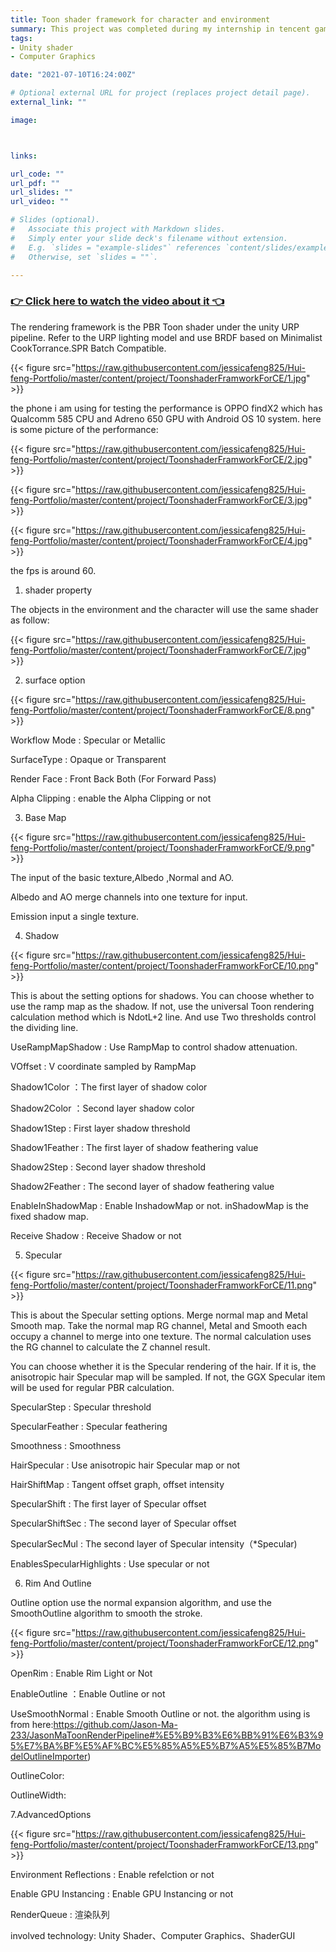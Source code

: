 ```yaml
---
title: Toon shader framework for character and environment
summary: This project was completed during my internship in tencent games. it is also a trianing assignment for shader framework. At the same time, i need to build the shader framework, complete the demo containing the environment and the character, and package it to the mobile phone to run.
tags:
- Unity shader
- Computer Graphics

date: "2021-07-10T16:24:00Z"

# Optional external URL for project (replaces project detail page).
external_link: ""

image:



links:

url_code: ""
url_pdf: ""
url_slides: ""
url_video: ""

# Slides (optional).
#   Associate this project with Markdown slides.
#   Simply enter your slide deck's filename without extension.
#   E.g. `slides = "example-slides"` references `content/slides/example-slides.md`.
#   Otherwise, set `slides = ""`.

---
```




### [👉 Click here to watch the video about it 👈](https://studio.youtube.com/video/t1ZkP-FN5NA/edit)


The rendering framework is the PBR Toon shader under the unity URP pipeline. Refer to the URP lighting model and use BRDF based on Minimalist CookTorrance.SPR Batch Compatible.


{{< figure src="https://raw.githubusercontent.com/jessicafeng825/Hui-feng-Portfolio/master/content/project/ToonshaderFramworkForCE/1.jpg" >}}


the phone i am using for testing the performance is OPPO findX2 which has  Qualcomm 585 CPU and Adreno 650 GPU with Android OS 10 system. here is some picture of the performance:

{{< figure src="https://raw.githubusercontent.com/jessicafeng825/Hui-feng-Portfolio/master/content/project/ToonshaderFramworkForCE/2.jpg" >}}

{{< figure src="https://raw.githubusercontent.com/jessicafeng825/Hui-feng-Portfolio/master/content/project/ToonshaderFramworkForCE/3.jpg" >}}

{{< figure src="https://raw.githubusercontent.com/jessicafeng825/Hui-feng-Portfolio/master/content/project/ToonshaderFramworkForCE/4.jpg" >}}

the fps is around 60.

1. shader property


The objects in the environment and the character will use the same shader as follow:


{{< figure src="https://raw.githubusercontent.com/jessicafeng825/Hui-feng-Portfolio/master/content/project/ToonshaderFramworkForCE/7.jpg" >}}


2. surface option


{{< figure src="https://raw.githubusercontent.com/jessicafeng825/Hui-feng-Portfolio/master/content/project/ToonshaderFramworkForCE/8.png" >}}


Workflow Mode : Specular or Metallic

SurfaceType : Opaque or Transparent

Render Face : Front Back Both (For Forward Pass)

Alpha Clipping : enable the Alpha Clipping or not


3. Base Map


{{< figure src="https://raw.githubusercontent.com/jessicafeng825/Hui-feng-Portfolio/master/content/project/ToonshaderFramworkForCE/9.png" >}}


The input of the basic texture,Albedo ,Normal and AO. 

Albedo and AO merge channels into one texture for input.

Emission input a single texture.


4. Shadow


{{< figure src="https://raw.githubusercontent.com/jessicafeng825/Hui-feng-Portfolio/master/content/project/ToonshaderFramworkForCE/10.png" >}}


This is about the setting options for shadows. You can choose whether to use the ramp map as the shadow. If not, use the universal Toon rendering calculation method which is  NdotL+2 line. And use Two thresholds control the dividing line.


UseRampMapShadow : Use RampMap to control shadow attenuation.

VOffset : V coordinate sampled by RampMap

Shadow1Color ：The first layer of shadow color

Shadow2Color ：Second layer shadow color

Shadow1Step : First layer shadow threshold

Shadow1Feather : The first layer of shadow feathering value

Shadow2Step : Second layer shadow threshold

Shadow2Feather : The second layer of shadow feathering value

EnableInShadowMap : Enable InshadowMap or not. inShadowMap is the fixed shadow map.

Receive Shadow : Receive Shadow or not


5. Specular


{{< figure src="https://raw.githubusercontent.com/jessicafeng825/Hui-feng-Portfolio/master/content/project/ToonshaderFramworkForCE/11.png" >}}


This is about the Specular setting options. Merge normal map and Metal Smooth map. Take the normal map RG channel, Metal and Smooth each occupy a channel to merge into one texture. The normal calculation uses the RG channel to calculate the Z channel result. 


You can choose whether it is the Specular rendering of the hair. If it is, the anisotropic hair Specular map will be sampled. If not, the GGX Specular item will be used for regular PBR calculation.


SpecularStep : Specular threshold

SpecularFeather : Specular feathering

Smoothness : Smoothness 

HairSpecular : Use anisotropic hair Specular map or not

HairShiftMap : Tangent offset graph, offset intensity

SpecularShift : The first layer of Specular offset

SpecularShiftSec : The second layer of Specular offset

SpecularSecMul : The second layer of Specular intensity（*Specular)

EnablesSpecularHighlights : Use specular or not


6. Rim And Outline


Outline option use the normal expansion algorithm, and use the SmoothOutline algorithm to smooth the stroke.


{{< figure src="https://raw.githubusercontent.com/jessicafeng825/Hui-feng-Portfolio/master/content/project/ToonshaderFramworkForCE/12.png" >}}


OpenRim : Enable Rim Light or Not


EnableOutline ：Enable Outline or not

UseSmoothNormal : Enable Smooth Outline or not. the algorithm using is from here:https://github.com/Jason-Ma-233/JasonMaToonRenderPipeline#%E5%B9%B3%E6%BB%91%E6%B3%95%E7%BA%BF%E5%AF%BC%E5%85%A5%E5%B7%A5%E5%85%B7ModelOutlineImporter) 

OutlineColor:

OutlineWidth:


7.AdvancedOptions



{{< figure src="https://raw.githubusercontent.com/jessicafeng825/Hui-feng-Portfolio/master/content/project/ToonshaderFramworkForCE/13.png" >}}


Environment Reflections : Enable refelction or not

Enable GPU Instancing : Enable GPU Instancing or not

RenderQueue : 渲染队列



involved technology: Unity Shader、Computer Graphics、ShaderGUI
